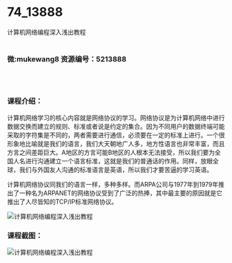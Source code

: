 # 74_13888
计算机网络编程深入浅出教程
<br/></br>
<h3>微:mukewang8 资源编号：5213888</h3>
<br/></br>
<h3>课程介绍：</h3>
<p><a title="查看与 计算机网络 相关的文章" target="_blank">计算机网络</a>学习的核心内容就是网络协议的学习。网络协议是为计算机网络中进行数据交换而建立的规则、标准或者说是约定的集合。因为不同用户的数据终端可能采取的字符集是不同的，两者需要进行通信，必须要在一定的标准上进行。一个很形象地比喻就是我们的语言，我们大天朝地广人多，地方性语言也非常丰富，而且方言之间差距巨大。A地区的方言可能B地区的人根本无法接受，所以我们要为全国人名进行沟通建立一个语言标准，这就是我们的普通话的作用。同样，放眼全球，我们与外国友人沟通的标准语言是英语，所以我们才要苦逼的学习英语。</p>
<p>计算机网络协议同我们的语言一样，多种多样。而ARPA公司与1977年到1979年推出了一种名为ARPANET的网络协议受到了广泛的热捧，其中最主要的原因就是它推出了人尽皆知的TCP/IP标准网络协议。</p>
<p><img src="https://www.ko996.com/wp-content/uploads/img/2020/06/1-74-300x176.png" alt="计算机网络编程深入浅出教程"></p>
<div class="info-desc">
<h3>课程截图：</h3>
<p><img src="https://www.ko996.com/wp-content/uploads/img/2020/06/2-81.png" alt="计算机网络编程深入浅出教程"></p>


			
</div>
